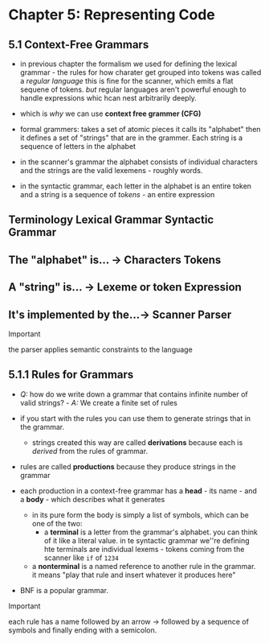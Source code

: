 # Chapter 5: Representing Code 

## 5.1 Context-Free Grammars

* in previous chapter the formalism we used for defining the lexical grammar - the rules for how charater get grouped into tokens was called a *regular language* this is fine for the scanner, which emits a flat sequene of tokens. *but* regular languages aren't powerful enough to handle expressions whic hcan nest arbitrarily deeply.

* which is *why* we can use **context free grammer (CFG)**

* formal grammers: takes a set of atomic pieces it calls its "alphabet" then it defines a set of "strings" that are in the grammer. Each string is a sequence of letters in the alphabet

* in the scanner's grammar the alphabet consists of individual characters and the strings are the valid lexemens - roughly words. 

* in the syntactic grammar, each letter in the alphabet is an entire token and a string is a sequence of *tokens* - an entire expression 

**Terminology**                 **Lexical Grammar**                  **Syntactic Grammar**
-----------------------------------------------------------------------------------------
The "alphabet" is...      ->      Characters                            Tokens
-----------------------------------------------------------------------------------------
A "string" is...          ->      Lexeme or token                       Expression
-----------------------------------------------------------------------------------------
It's implemented by the...->      Scanner                               Parser
-----------------------------------------------------------------------------------------

> [!IMPORTANT]
> the parser applies semantic constraints to the language 

## 5.1.1 Rules for Grammars
* *Q:* how do we write down a grammar that contains infinite number of valid strings? - *A:* We create a finite set of rules 
* if you start with the rules you can use them to generate strings that in the grammar.
  * strings created this way are called **derivations** because each is *derived* from the rules of grammar. 
* rules are called **productions** because they produce strings in the grammar
* each production in a context-free grammar has a **head** - its name - and a **body** - which describes what it generates
  * in its pure form the body is simply a list of symbols, which can be one of the two: 
    * a **terminal** is a letter from the grammar's alphabet. you can think of it like a literal value. in te syntactic grammar we''re defining hte terminals are individual lexems - tokens coming from the scanner like `if` of `1234`
  * a **nonterminal** is a named reference to another rule in the grammar. it means "play that rule and insert whatever it produces here"

* BNF is a popular grammar. 
> [!IMPORTANT] 
> each rule has a name followed by an arrow -> followed by a sequence of symbols and finally ending with a semicolon.
